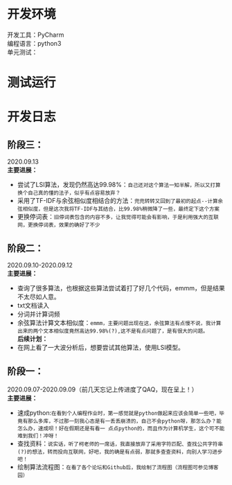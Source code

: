 开发环境
======
开发工具：PyCharm<br>
编程语言：python3<br>
单元测试：<br>

测试运行
======

开发日志
=====

阶段三：
-----
2020.09.13<br>
**主要进展：**<br>
* 尝试了LSI算法，发现仍然高达99.98%：`自己还对这个算法一知半解，所以又打算换个自己真的懂的法子，似乎有点容易放弃？`<br>
* 采用了TF-IDF与余弦相似度相结合的方法：`兜兜转转又回到了最初的起点--计算余弦相似度，但是这次我将TF-IDF与其结合，比99.98%稍微降了一些，最终定下这个方案`<br>
* 更换停词表：`旧停词表包含的内容不多，让我觉得可能会有影响，于是利用强大的互联网，更换停词表，效果的确好了不少`<br>

阶段二：
-----
2020.09.10-2020.09.12<br>
**主要进展：**<br>
* 查询了很多算法，也根据这些算法尝试着打了好几个代码，emmm，但是结果不太尽如人意。<br>
* txt文档读入<br>
* 分词并计算词频<br>
* 余弦算法计算文本相似度：`emmm，主要问题出现在这，余弦算法有点慢不说，我计算出来的两个文本相似度竟然高达99.98%(?),这不是有点问题了，是有很大的问题。`<br>
**后续计划：**<br>
* 在网上看了一大波分析后，想要尝试其他算法，使用LSI模型。

阶段一：
-----
2020.09.07-2020.09.09（前几天忘记上传进度了QAQ，现在呈上！）<br>
**主要进展：**<br>
* 速成python:`在看到个人编程作业时，第一感觉就是python做起来应该会简单一些吧，毕竟有那么多库，不过那一刻我心态是有一丢丢崩溃的，自己不会python呀，那怎么办？能怎么办，速成呗！好在假期还是有看一 点点python的，而且作为计算机学生，这个可不能难到我们！冲呀！`
* 查找资料：`说实话，听了柯老师的一席话，我直接放弃了采用字符匹配、查找公共字符串(?)的想法，转而投向互联网，好吧，我的确是有点弱，那就多查查资料，向别人学习进步吧！`
* 绘制算法流程图：`在看了各个论坛和Github后，我绘制了流程图（流程图可参见博客园）`
